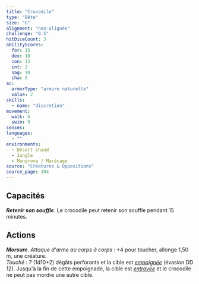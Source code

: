 ```yaml
---
title: "Crocodile"
type: "Bête"
size: "G"
alignment: "non-alignée"
challenge: "0.5"
hitDiceCount: 3
abilityScores:
  for: 15
  dex: 10
  con: 13
  int: 2
  sag: 10
  cha: 5
ac: 
  armorType: "armure naturelle"
  value: 2
skills: 
  - name: "discretion"
movement: 
  walk: 6
  swim: 9
senses: 
languages: 
  - ""
environments:
  - Désert chaud
  - Jungle
  - Mangrove / Marécage
source: "Créatures & Oppositions"
source_page: 304
---
```

## Capacités
_**Retenir son souffle**_. Le crocodile peut retenir son souffle pendant 15 minutes.

## Actions
_**Morsure**_. _Attaque d'arme au corps à corps_ : +4 pour toucher, allonge 1,50 m, une créature.  
_Touché_ : 7 (1d10+2) dégâts perforants et la cible est [_empoignée_](/gerer-la-sante-du-personnage/#empoigne) (évasion DD 12). Jusqu'à la fin de cette empoignade, la cible est [_entravée_](/gerer-la-sante-du-personnage/#entrave) et le crocodile ne peut pas mordre une autre cible.
